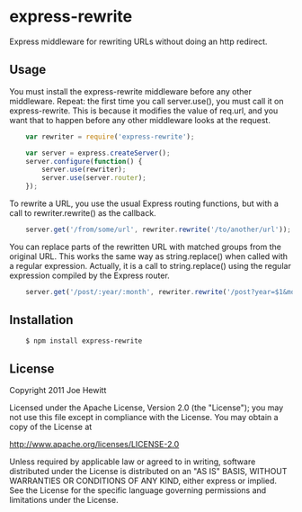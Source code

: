 express-rewrite
===============

Express middleware for rewriting URLs without doing an http redirect.

Usage
------------

You must install the express-rewrite middleware before any other middleware. Repeat: the first time you call server.use(), you must call it on express-rewrite.  This is because it modifies the value of req.url, and you want that to happen before any other middleware looks at the request.

```javascript
	var rewriter = require('express-rewrite');

	var server = express.createServer();
    server.configure(function() {
        server.use(rewriter);
		server.use(server.router);
	});
```

To rewrite a URL, you use the usual Express routing functions, but with a call to rewriter.rewrite() as the callback.

```javascript
	server.get('/from/some/url', rewriter.rewrite('/to/another/url'));
```

You can replace parts of the rewritten URL with matched groups from the original URL. This works the same way as string.replace() when called with a regular expression. Actually, it is a call to string.replace() using the regular expression compiled by the Express router.

```javascript
	server.get('/post/:year/:month', rewriter.rewrite('/post?year=$1&month=$2'));
```

Installation
------------

```bash
    $ npm install express-rewrite
```

License 
-------

Copyright 2011 Joe Hewitt

Licensed under the Apache License, Version 2.0 (the "License");
you may not use this file except in compliance with the License.
You may obtain a copy of the License at
 
   http://www.apache.org/licenses/LICENSE-2.0

Unless required by applicable law or agreed to in writing, software
distributed under the License is distributed on an "AS IS" BASIS,
WITHOUT WARRANTIES OR CONDITIONS OF ANY KIND, either express or implied.
See the License for the specific language governing permissions and
limitations under the License.
